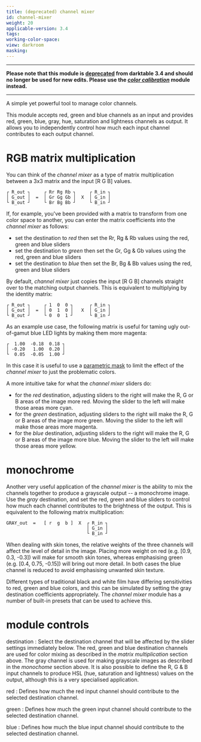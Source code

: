 ```yaml
---
title: (deprecated) channel mixer
id: channel-mixer
weight: 20
applicable-version: 3.4
tags: 
working-color-space:  
view: darkroom
masking: 
---
```


---

**Please note that this module is [deprecated](../../darkroom/processing-modules/deprecated.md) from darktable 3.4 and should no longer be used for new edits. Please use the [_color calibration_](./color-calibration.md) module instead.**

---

A simple yet powerful tool to manage color channels.  

This module accepts red, green and blue channels as an input and provides red, green, blue, gray, hue, saturation and lightness channels as output. It allows you to independently control how much each input channel contributes to each output channel.

# RGB matrix multiplication

You can think of the _channel mixer_ as a type of matrix multiplication between a 3x3 matrix and the input [R G B] values.

```
┌ R_out ┐     ┌ Rr Rg Rb ┐     ┌ R_in ┐
│ G_out │  =  │ Gr Gg Gb │  X  │ G_in │
└ B_out ┘     └ Br Bg Bb ┘     └ B_in ┘
```

If, for example, you've been provided with a matrix to transform from one color space to another, you can enter the matrix coefficients into the _channel mixer_ as follows:

- set the destination to _red_ then set the Rr, Rg & Rb values using the red, green and blue sliders
- set the destination to _green_ then set the Gr, Gg & Gb values using the red, green and blue sliders 
- set the destination to _blue_ then set the Br, Bg & Bb values using the red, green and blue sliders 

By default, _channel mixer_ just copies the input [R G B] channels straight over to the matching output channels. This is equivalent to multiplying by the identity matrix:

```
┌ R_out ┐     ┌ 1  0  0 ┐      ┌ R_in ┐
│ G_out │  =  │ 0  1  0 │   X  │ G_in │
└ B_out ┘     └ 0  0  1 ┘      └ B_in ┘
```

As an example use case, the following matrix is useful for taming ugly out-of-gamut blue LED lights by making them more magenta:

```
┌  1.00  -0.18  0.18 ┐ 
│ -0.20   1.00  0.20 │
└  0.05  -0.05  1.00 ┘ 
```

In this case it is useful to use a [parametric mask](../../darkroom/masking-and-blending/masks/parametric.md) to limit the effect of the _channel mixer_ to just the problematic colors.

A more intuitive take for what the _channel mixer_ sliders do:

- for the _red_ destination, adjusting sliders to the right will make the R, G or B areas of the image more red. Moving the slider to the left will make those areas more cyan.
- for the _green_ destination, adjusting sliders to the right will make the R, G or B areas of the image more green. Moving the slider to the left will make those areas more magenta.
- for the _blue_ destination, adjusting sliders to the right will make the R, G or B areas of the image more blue. Moving the slider to the left will make those areas more yellow.


# monochrome

Another very useful application of the _channel mixer_ is the ability to mix the channels together to produce a grayscale output -- a monochrome image. Use the _gray_ destination, and set the red, green and blue sliders to control how much each channel contributes to the brightness of the output. This is equivalent to the following matrix multiplication:
```
GRAY_out  =   [ r  g  b ]  X  ┌ R_in ┐
                              │ G_in │
                              └ B_in ┘
```

When dealing with skin tones, the relative weights of the three channels will affect the level of detail in the image. Placing more weight on red (e.g. [0.9, 0.3, -0.3]) will make for smooth skin tones, whereas emphasising green (e.g. [0.4, 0.75, -0.15]) will bring out more detail. In both cases the blue channel is reduced to avoid emphasising unwanted skin texture.

Different types of traditional black and white film have differing sensitivities to red, green and blue colors, and this can be simulated by setting the gray destination coefficients appropriately. The _channel mixer_ module has a number of built-in presets that can be used to achieve this.

# module controls

destination
: Select the destination channel that will be affected by the slider settings immediately below. The red, green and blue destination channels are used for color mixing as described in the _matrix multiplication_ section above. The gray channel is used for making grayscale images as described in the _monochome_ section above. It is also possible to define the R, G & B input channels to produce HSL (hue, saturation and lightness) values on the output, although this is a very specialised application.

red
: Defines how much the red input channel should contribute to the selected destination channel.

green
: Defines how much the green input channel should contribute to the selected destination channel.

blue
: Defines how much the blue input channel should contribute to the selected destination channel.
